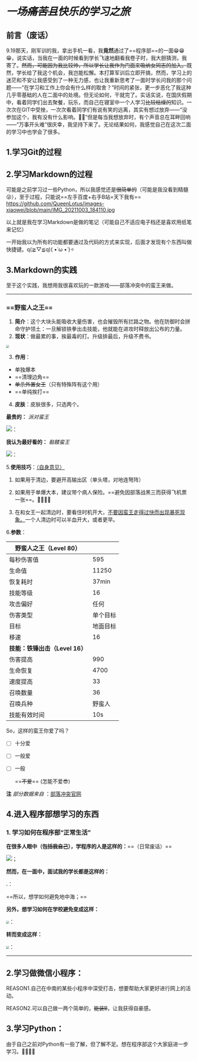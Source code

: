 # *一场~~痛苦且~~快乐的学习之旅*

## 前言（废话）

9.19那天，刚军训的我，拿出手机一看，我**竟然**通过了==程序部==的一面😁😁😁，说实话，当我在一面的时候看到学长飞速地翻看我卷子时，我大胆猜测，我寄了。~~然而，可能因为我比较帅，所以学长让我作为门面来吸纳女同志的加入。~~既然，学长给了我这个机会，我岂能松懈。本打算军训后立即开搞，然而，学习上的迷茫和不安让我感受到了一种无力感，也让我重新思考了一面时学长问我的那个问题——“在学习和工作上你会有什么样的取舍？”时间的紧张，更一步恶化了我这种几乎零基础的人在二面中的处境。但无论如何，干就完了。实话实说，在国庆假期中，看着同学们出去聚餐，玩乐，而自己在寝室中一个人学习~~比较枯燥的~~知识。一次次在GIT中受挫，一次次看着同学们有说有笑的远离，其实有想过放弃——“没参加这个，我有没有什么影响。🤢👀”但是每当我想放弃时，有个声音总在耳畔回响——“万事开头难”很庆幸，我坚持下来了。无论结果如何，我感觉自己在这次二面的学习中也学会了很多。

## 1.学习Git的过程

























## 2.学习Markdown的过程

可能是之前学习过一些Python，所以我感觉还是~~很简单的~~（可能是我没看到精髓😜），至于过程，只能说==左手百度+右手B站=天下我有==
https://github.com/QueenLotus/images-xiaowei/blob/main/IMG_20211003_184110.jpg






以上就是我在学习Markdown是做的笔记（可能自己不适应电子档还是喜欢用纸笔来记忆）

一开始我以为所有的功能都要通过及代码的方式来实现，后面才发现有个东西叫做快捷键。q(≧▽≦q)( •̀ ω •́ )✧

## 3.Markdown的实践

至于这个实践，我想用我很喜欢玩的一款游戏——部落冲突中的蛮王来做。

***

### ==野蛮人之王==

1. **简介**：这个大块头能吸收大量伤害，也会摧毁所有拦路之物。他在防御时会拼命守护领土：一旦解锁铁拳出击技能，他就能在进攻时释放出公布的力量。
2. **现状**：做最累的事，挨最毒的打。升级排最后，升级不费书。

<img src="C:\Users\龙亮\Downloads\地位.jpg" style="zoom: 50%;" />

3. **作用**：

* 单独爆本
* ==清理边角==
* ~~单杀外置女王~~（只有特殊阵有这个用）
* ==单纯挨打==

4.  **皮肤**：皮肤很多，只选两个。

**最贵的：** *派对蛮王*

![](C:\Users\龙亮\Downloads\最贵.jpg)：



**我认为最好看的：** *骷髅蛮王*

![](C:\Users\龙亮\Downloads\86cdd1ab5ad44d64b233c41be1a362e2.jpg)：

5.**使用技巧**：<u>（自身意见）</u>

1. 如果用于清边，要避开高输出区（单头塔，对地连弩阵）
2. 如果用于单爆大本，建议带个病人保险。==避免因部落战黑三而获得飞机票一张==。🤦‍♂️🤦‍♂️

3. 在和女王一起清边时，要看住时机开大，<u>不要因蛮王走得过快而出现暴死现象。</u>一个人清边时可以半血开大，或者更早。

6.**参数**：

| 野蛮人之王（Level 80）         |          |
| ------------------------------ | -------- |
| 每秒伤害值                     | 595      |
| 生命值                         | 11250    |
| 恢复耗时                       | 37min    |
| 技能等级                       | 16       |
| 攻击偏好                       | 任何     |
| 伤害类型                       | 单个目标 |
| 目标                           | 地面目标 |
| 移速                           | 16       |
| **技能：铁锤出击（Level 16）** |          |
| 伤害提高                       | 990      |
| 生命恢复                       | 4700     |
| 速度提高                       | 33       |
| 召唤数量                       | 36       |
| 召唤兵种                       | 野蛮人   |
| 技能有效时间                   | 10s      |

So，这样的蛮王你爱了吗？

* [ ] 十分爱
* [ ] 一般爱
* [ ] 一般

  ==~~不爱~~== (怎能不爱😎)

 **注** *部分数据来自*  ：[部落冲突官网](https://coc.gameark.cn)



## 

## 4.进入程序部想学习的东西

### 1. 学习如何在程序部“正常生活”

**在很多人眼中（~~包括我自己~~），学程序的人是这样的：**==（日常废话）==

![](C:\Users\龙亮\Downloads\光头.jpg)；

**然而，在一面中，面试我的学长都是这样的：**

<img src="C:\Users\龙亮\Downloads\彭于晏图.jpg" style="zoom:25%;" />：

==所以，想学如何避免地中海；==

**另外，想学习如何在学校避免变成这样：**

<img src="C:\Users\龙亮\Downloads\一群光头.jpg" style="zoom:50%;" />：

**转而变成这样：**

<img src="C:\Users\龙亮\Pictures\Saved Pictures\QQ图片20211003180602.jpg" style="zoom:50%;" />：

****

## 2.学习做微信小程序：

REASON1.自己在中南的某些小程序中深受打击，想要帮助大家更好进行网上的活动。

REASON2.可以自己做一两个简单的，~~能装B~~，让我获得自豪感。



## 3.学习Python：

由于自己之前对Python有一些了解，但了解不足。想在程序部这个大家庭进一步学习。👀👀👀👀

